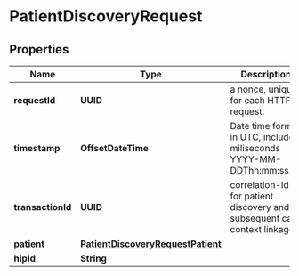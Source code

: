 

# PatientDiscoveryRequest


## Properties

| Name | Type | Description | Notes |
|------------ | ------------- | ------------- | -------------|
|**requestId** | **UUID** | a nonce, unique for each HTTP request. |  |
|**timestamp** | **OffsetDateTime** | Date time format in UTC, includes miliseconds YYYY-MM-DDThh:mm:ss.vZ |  |
|**transactionId** | **UUID** | correlation-Id for patient discovery and subsequent care context linkage |  |
|**patient** | [**PatientDiscoveryRequestPatient**](PatientDiscoveryRequestPatient.md) |  |  |
|**hipId** | **String** |  |  [optional] |




